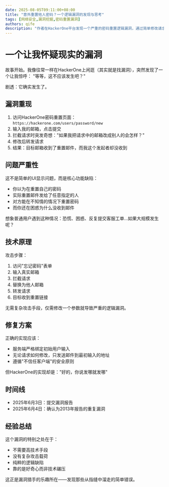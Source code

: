 ```yaml
---
date: 2025-08-05T09:11:00+08:00
title: "意外重置他人密码？一个逻辑漏洞的发现与思考"
tags: [网络安全,漏洞挖掘,密码重置漏洞]
authors: qife
description: "作者在HackerOne平台发现一个严重的密码重置逻辑漏洞，通过简单修改请求参数即可将密码重置链接发送至任意邮箱，揭示了服务端未验证用户输入的典型安全问题。"
---
```


# 一个让我怀疑现实的漏洞

故事开始。我像往常一样在HackerOne上闲逛（其实就是找漏洞），突然发现了一个让我惊呼：
"等等，这不应该发生吧？"

剧透：它确实发生了。

## 漏洞重现

1. 访问HackerOne密码重置页面：`https://hackerone.com/users/password/new`
2. 输入我的邮箱，点击提交
3. 拦截请求时突发奇想："如果我把请求中的邮箱改成别人的会怎样？"
4. 修改后转发请求
5. 结果：目标邮箱收到了重置邮件，而我这个发起者却没收到

## 问题严重性

这不是简单的UI显示问题，而是核心功能缺陷：
- 你以为在重置自己的密码
- 实际重置邮件发给了任意指定的人
- 对方能在不知情的情况下重置密码
- 而你还在困惑为什么没收到邮件

想象普通用户遇到这种情况：恐慌、困惑、反复提交客服工单...如果大规模发生呢？

## 技术原理

攻击步骤：
1. 访问"忘记密码"表单
2. 输入真实邮箱
3. 拦截请求
4. 替换为他人邮箱
5. 转发请求
6. 目标收到重置链接

无需复杂攻击手段，仅需修改一个参数就导致严重的逻辑漏洞。

## 修复方案

正确的实现应该：
- 服务端严格绑定初始用户输入
- 无论请求如何修改，只发送邮件到最初输入的地址
- 遵循"不信任客户端"的安全原则

但HackerOne的实现却是："好的，你说发哪就发哪"

## 时间线

- 2025年6月3日：提交漏洞报告
- 2025年6月4日：确认为2013年报告的重复漏洞

## 经验总结

这个漏洞的特别之处在于：
- 不需要高技术手段
- 没有复杂攻击载荷
- 纯粹的逻辑缺陷
- 靠的是好奇心而非技术碾压

这正是漏洞猎手的乐趣所在——发现那些从指缝中溜走的简单错误。